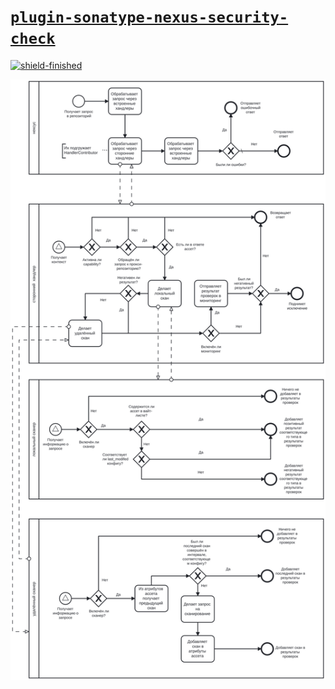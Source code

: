 # [`plugin-sonatype-nexus-security-check`][repo]

<!-- shields -->
[![shield-finished]][repo]

<!-- internal links -->

<!-- external links -->
[repo]: https://github.com/shishifubing-com/plugin-sonatype-nexus-security-check
[shield-finished]: https://img.shields.io/badge/status-finished-informational?style=for-the-badge

![diagram](diagram.svg "diagram")
